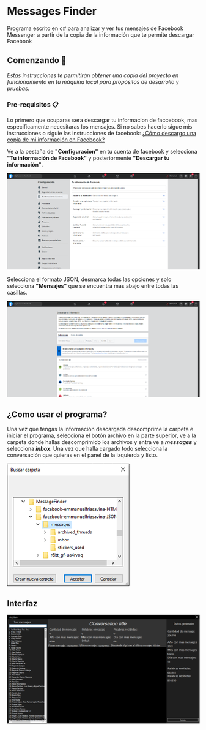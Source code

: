 # Messages Finder

Programa escrito en c# para analizar y ver tus mensajes de Facebook Messenger a partir de la copia de la información que te permite descargar Facebook

## Comenzando 🚀

*Estas instrucciones te permitirán obtener una copia del proyecto en funcionamiento en tu máquina local para propósitos de desarrollo y pruebas.*

### Pre-requisitos 📋

Lo primero que ocuparas sera descargar tu informacion de faccebook, mas especificamente necesitaras los mensajes. Si no sabes hacerlo sigue mis instrucciones o siguie las instrucciones de facebook: [¿Cómo descargo una copia de mi información en Facebook?](https://www.facebook.com/help/212802592074644)

Ve a la pestaña de __"Configuracion"__ en tu cuenta de facebook y selecciona __"Tu información de Facebook"__ y posteriormente __"Descargar tu información"__.

![img-01](img/img-configuracion.png)

Selecciona el formato JSON, desmarca todas las opciones y solo selecciona __"Mensajes"__  que se encuentra mas abajo entre todas las casillas.

![img-02](img/img-descargar.png)

## ¿Como usar el programa?

Una vez que tengas la información descargada descomprime la carpeta e iniciar el programa, selecciona el botón archivo en la parte superior, ve a la carpeta donde hallas descomprimido los archivos y entra ve a ***messages*** y selecciona ***inbox***. Una vez que halla cargado todo selecciona la conversación que quieras en el panel de la izquierda y listo.

![](img/app-02.png)

## Interfaz

![ejemplo](ejemplo.png)